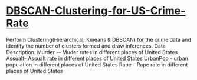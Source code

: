 # [DBSCAN-Clustering-for-US-Crime-Rate](https://github.com/D4Danny/DBSCAN-Clustering-for-US-Crime-Rate/blob/main/DBSCAN%20Clustering%20for%20US%20Crime%20data.ipynb)

Perform Clustering(Hierarchical, Kmeans &amp; DBSCAN) for the crime data and identify the number of clusters formed and draw inferences.  Data Description: Murder -- Muder rates in different places of United States Assualt- Assualt rate in different places of United States UrbanPop - urban population in different places of United States Rape - Rape rate in different places of United States
